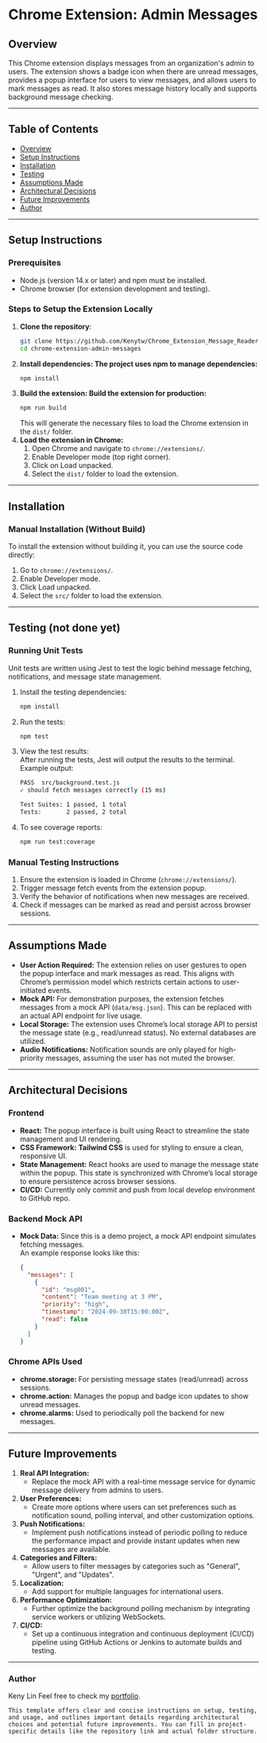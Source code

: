 # Chrome Extension: Admin Messages
## Overview
This Chrome extension displays messages from an organization's admin to users. The extension shows a badge icon when there are unread messages, provides a popup interface for users to view messages, and allows users to mark messages as read. It also stores message history locally and supports background message checking.

---

## Table of Contents

- [Overview](#overview)
- [Setup Instructions](#setup-instructions)
- [Installation](#installation)
- [Testing](#testing)
- [Assumptions Made](#assumptions-made)
- [Architectural Decisions](#architectural-decisions)
- [Future Improvements](#future-improvements)
- [Author](#author)

---

## Setup Instructions
### Prerequisites
- Node.js (version 14.x or later) and npm must be installed.
- Chrome browser (for extension development and testing).

### Steps to Setup the Extension Locally
1. **Clone the repository**:
   ```bash
   git clone https://github.com/Kenytw/Chrome_Extension_Message_Reader.git
   cd chrome-extension-admin-messages
   ```
2. **Install dependencies: The project uses npm to manage dependencies:**
   ```bash
   npm install
   ```
3. **Build the extension: Build the extension for production:**
   ```bash
   npm run build
   ```
   This will generate the necessary files to load the Chrome extension in the `dist/` folder.
4. **Load the extension in Chrome:**
   1. Open Chrome and navigate to `chrome://extensions/`.
   2. Enable Developer mode (top right corner).
   3. Click on Load unpacked.
   4. Select the `dist/` folder to load the extension.

---

## Installation
### Manual Installation (Without Build)
To install the extension without building it, you can use the source code directly:
1. Go to `chrome://extensions/`.
2. Enable Developer mode.
3. Click Load unpacked.
4. Select the `src/` folder to load the extension.

---

## Testing (not done yet)
### Running Unit Tests
Unit tests are written using Jest to test the logic behind message fetching, notifications, and message state management.
1. Install the testing dependencies:
   ```bash
   npm install
   ```
2. Run the tests:
   ```bash
   npm test
   ```
3. View the test results:  
   After running the tests, Jest will output the results to the terminal. Example output:
   ```bash
   PASS  src/background.test.js
   ✓ should fetch messages correctly (15 ms)
   
   Test Suites: 1 passed, 1 total
   Tests:       2 passed, 2 total
   ```
4. To see coverage reports:
   ```bash
   npm run test:coverage
   ```
### Manual Testing Instructions
1. Ensure the extension is loaded in Chrome (`chrome://extensions/`).
2. Trigger message fetch events from the extension popup. 
3. Verify the behavior of notifications when new messages are received.
4. Check if messages can be marked as read and persist across browser sessions.

---

## Assumptions Made
- **User Action Required:** The extension relies on user gestures to open the popup interface and mark messages as read. This aligns with Chrome’s permission model which restricts certain actions to user-initiated events.
- **Mock API:** For demonstration purposes, the extension fetches messages from a mock API (`data/msg.json`). This can be replaced with an actual API endpoint for live usage.
- **Local Storage:** The extension uses Chrome’s local storage API to persist the message state (e.g., read/unread status). No external databases are utilized.
- **Audio Notifications:** Notification sounds are only played for high-priority messages, assuming the user has not muted the browser.

---

## Architectural Decisions
### Frontend
- **React:** The popup interface is built using React to streamline the state management and UI rendering.
- **CSS Framework:** **Tailwind CSS** is used for styling to ensure a clean, responsive UI.
- **State Management:** React hooks are used to manage the message state within the popup. This state is synchronized with Chrome’s local storage to ensure persistence across browser sessions.
- **CI/CD:** Currently only commit and push from local develop environment to GitHub repo. 
### Backend Mock API
- **Mock Data:** Since this is a demo project, a mock API endpoint simulates fetching messages.  
  An example response looks like this:
  ```json
  {
    "messages": [
      {
        "id": "msg001",
        "content": "Team meeting at 3 PM",
        "priority": "high",
        "timestamp": "2024-09-30T15:00:00Z",
        "read": false
      }
    ]
  }
  ```
### Chrome APIs Used
- **chrome.storage:** For persisting message states (read/unread) across sessions. 
- **chrome.action:** Manages the popup and badge icon updates to show unread messages. 
- **chrome.alarms:** Used to periodically poll the backend for new messages.

---

## Future Improvements
1. **Real API Integration:**
   - Replace the mock API with a real-time message service for dynamic message delivery from admins to users.
2. **User Preferences:**
   - Create more options where users can set preferences such as notification sound, polling interval, and other customization options.
3. **Push Notifications:**
   - Implement push notifications instead of periodic polling to reduce the performance impact and provide instant updates when new messages are available.
4. **Categories and Filters:**
   - Allow users to filter messages by categories such as "General", "Urgent", and "Updates".
5. **Localization:**
   - Add support for multiple languages for international users.
6. **Performance Optimization:**
   - Further optimize the background polling mechanism by integrating service workers or utilizing WebSockets.
7. **CI/CD:**
   - Set up a continuous integration and continuous deployment (CI/CD) pipeline using GitHub Actions or Jenkins to automate builds and testing.

---

### Author
Keny Lin
Feel free to check my [portfolio](https://kenylin.com).
```arduino
This template offers clear and concise instructions on setup, testing, and usage, and outlines important details regarding architectural choices and potential future improvements. You can fill in project-specific details like the repository link and actual folder structure.
```